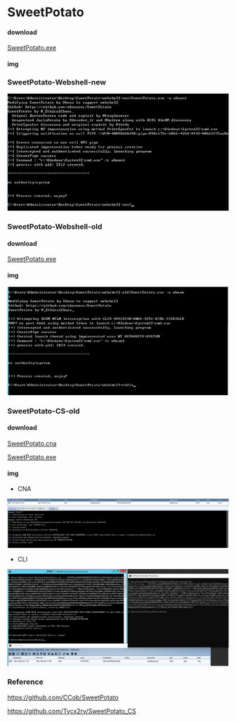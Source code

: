 # SweetPotato

#### download

[SweetPotato.exe](https://raw.githubusercontent.com/uknowsec/SweetPotato/master/SweetPotato-Webshell-new/bin/Release/SweetPotato.exe)


#### img

### SweetPotato-Webshell-new

![webshell-new](/img/webshell-new.png)



### SweetPotato-Webshell-old

#### download

[SweetPotato.exe](https://raw.githubusercontent.com/uknowsec/SweetPotato/master/SweetPotato-Webshell-old/bin/Release/SweetPotato.exe)

#### img

![webshell-new](img/webshell-old.png)

### SweetPotato-CS-old

#### download

[SweetPotato.cna](https://raw.githubusercontent.com/uknowsec/SweetPotato/master/SweetPotato-CS-old/bin/Release/SweetPotato.cna)

[SweetPotato.exe](https://raw.githubusercontent.com/uknowsec/SweetPotato/master/SweetPotato-CS-old/bin/Release/SweetPotato.exe)

#### img

- CNA

![webshell-new](img/cs-old.png)



- CLI

![webshell-new](img/cs-old2.png)

### Reference

https://github.com/CCob/SweetPotato

https://github.com/Tycx2ry/SweetPotato_CS